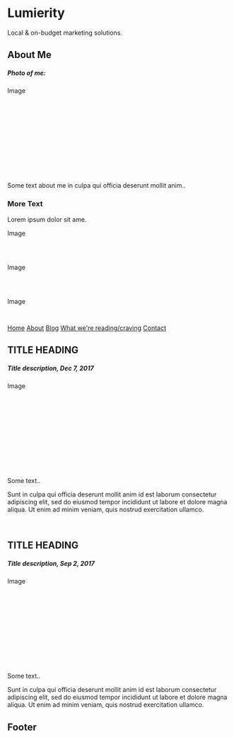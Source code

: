 <html lang="en">
<head>
<title>Lumierity</title>
<meta charset="UTF-8">
<meta name="viewport" content="width=device-width, initial-scale=1">
<style>
{
    box-sizing: border-box;
}

body {
    font-family: Montserrat, Lato, sans-serif;
    margin: 0;
}

.header {
    padding: 20px;
    text-align: left;
    background: #ffffff;
    color: black;
}

.header h1 {
    font-size: 40px;
}

.navbar {
    overflow: hidden;
    background-color: #333;
}

.navbar a {
    float: left;
    display: block;
    color: white;
    text-align: center;
    padding: 14px 20px;
    text-decoration: none;
}

.navbar a.right {
    float: right;
}

.navbar a:hover {
    background-color: #ddd;
    color: black;
}

.vertical-menu {
    width: 200px;
}

.vertical-menu a {
    background-color: #eee; 
    color: black;
    display: block; 
    padding: 12px; 
    text-decoration: none; 
}

.vertical-menu a:hover {
    background-color: #ccc; 
}

.vertical-menu a.active {
    background-color: #4CAF50;
    color: white;
}

.row {  
    display: -ms-flexbox; 
    display: flex;
    -ms-flex-wrap: wrap; 
    flex-wrap: wrap;
}

.side {
    -ms-flex: 30%;
    flex: 30%;
    background-color: #f1f1f1;
    padding: 20px;
}

.main {   
    -ms-flex: 70%; 
    flex: 70%;
    background-color: white;
    padding: 20px;
}

.fakeimg {
    background-color: #aaa;
    width: 100%;
    padding: 20px;
}

.footer {
    padding: 20px;
    text-align: center;
    background: #ddd;
}

@media screen and (max-width: 700px) {
    .row {   
        flex-direction: column;
    }
}

@media screen and (max-width: 400px) {
    .navbar a {
        float: none;
        width: 100%;
    }
}
</style>
</head>
<body>

<div class="header">
  <h1>Lumierity</h1>
  <p>Local &  on-budget marketing solutions.</p>
</div>

<div class="row">
  <div class="side">
      <h2>About Me</h2>
      <h5>Photo of me:</h5>
      <div class="fakeimg" style="height:200px;">Image</div>
      <p>Some text about me in culpa qui officia deserunt mollit anim..</p>
      <h3>More Text</h3>
      <p>Lorem ipsum dolor sit ame.</p>
      <div class="fakeimg" style="height:60px;">Image</div><br>
      <div class="fakeimg" style="height:60px;">Image</div><br>
      <div class="fakeimg" style="height:60px;">Image</div>
  </div>
    
<div class="vertical-menu">
  <a href="#" class="active">Home</a>
  <a href="#">About</a>
  <a href="#">Blog</a>
  <a href="#">What we're reading/craving</a>
  <a href="#">Contact</a>
</div>

  <div class="main">
      <h2>TITLE HEADING</h2>
      <h5>Title description, Dec 7, 2017</h5>
      <div class="fakeimg" style="height:200px;">Image</div>
      <p>Some text..</p>
      <p>Sunt in culpa qui officia deserunt mollit anim id est laborum consectetur adipiscing elit, sed do eiusmod tempor incididunt ut labore et dolore magna aliqua. Ut enim ad minim veniam, quis nostrud exercitation ullamco.</p>
      <br>
      <h2>TITLE HEADING</h2>
      <h5>Title description, Sep 2, 2017</h5>
      <div class="fakeimg" style="height:200px;">Image</div>
      <p>Some text..</p>
      <p>Sunt in culpa qui officia deserunt mollit anim id est laborum consectetur adipiscing elit, sed do eiusmod tempor incididunt ut labore et dolore magna aliqua. Ut enim ad minim veniam, quis nostrud exercitation ullamco.</p>
  </div>
</div>

<div class="footer">
  <h2>Footer</h2>
</div>

</body>
</html>
